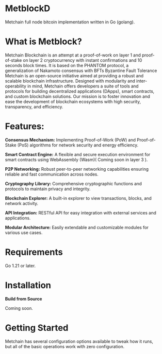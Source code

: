 # MetblockD
Metchain full node bitcoin implementation written in Go (golang).

# What is Metblock?
Metchain Blockchain is an attempt at a proof-of-work on layer 1 and proof-of-stake on layer 2 cryptocurrency with instant confirmations and 10 seconds block times. It is based on the PHANTOM protocol, a generalization of Nakamoto consensus with BFTs Byzantine Fault Tolerance
Metchain is an open-source initiative aimed at providing a robust and scalable blockchain infrastructure. Designed with modularity and inter-operability in mind, Metchain offers developers a suite of tools and protocols for building decentralized applications (DApps), smart contracts, and custom blockchain solutions. Our mission is to foster innovation and ease the development of blockchain ecosystems with high security, transparency, and efficiency.

# Features:

**Consensus Mechanism:** Implementing Proof-of-Work (PoW) and Proof-of-Stake (PoS) algorithms for network security and energy efficiency.

**Smart Contract Engine:** A flexible and secure execution environment for smart contracts using WebAssembly (Wasm)( Coming soon in layer 3 ).

**P2P Networking:** Robust peer-to-peer networking capabilities ensuring reliable and fast communication across nodes.

**Cryptography Library:** Comprehensive cryptographic functions and protocols to maintain privacy and integrity.

**Blockchain Explorer:** A built-in explorer to view transactions, blocks, and network activity.

**API Integration:** RESTful API for easy integration with external services and applications.

**Modular Architecture:** Easily extendable and customizable modules for various use cases.

# Requirements

Go 1.21 or later.

# Installation

**Build from Source**

Coming soon.

# Getting Started

Metchain has several configuration options available to tweak how it runs, but all of the basic operations work with zero configuration.